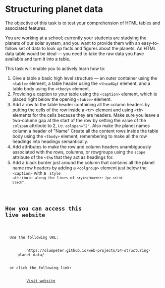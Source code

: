 # Structuring planet data

The objective of this task is to test your comprehension of HTML tables and associated features. 

You are working at a school; currently your students are studying the planets of our solar system, and you want to provide them with an easy-to-follow set of data to look up facts and figures about the planets. An HTML data table would be ideal — you need to take the raw data you have available and turn it into a table. 

This task will enable you to actively learn how to: 
  1. Give a table a basic high level structure — an outer container using the <code>&lt;table&gt;</code> element, a table header using the <code>&lt;thead&gt</code> element, and a table body using the <code>&lt;tbody&gt;</code> element.
  1. Providing a caption to your table using the <code>&lt;caption&gt;</code> element, which is placed right below the opening <code>&lt;table&gt;</code> element.
  1. Add a row to the table header containing all the column headers by putting the cells of the row inside a <code>&lt;tr&gt;</code> element and using <code>&lt;th&gt;</code> elements for the cells because they are headers. Make sure you leave a two-column gap at the start of the row by setting the value of the <code>colspan</code> attribute to 2, i.e. <code>colspan=&quot;2&quot;</code>. Also make the planet names column a header of &quot;Name&quot; Create all the content rows inside the table body using the <code>&lt;tbody&gt;</code> element, remembering to make all the row headings into headings semantically.
  1. Add attributes to make the row and column headers unambiguously associated with the rows, columns, or rowgroups using the <code>scope</code> attribute of the <code>&lt;th&lg;</code> that they act as headings for.
  1. Add a black border just around the column that contains all the planet name row headers by adding a <code>&lt;colgroup&gt;</code> element just below the <code>&lt;caption&gt;</code> with a <code> style attribute along the lines of <code>style=&quot;border: 2px solid black&quot;</code>.

## How you can access this live website

<dl>
  Use the following URL:
  <dd>
    https://olumpeter.github.io/web-projects/54-structuring-planet-data/
  </dd>
  or click the following link:
  <dd>
    <a href="https://olumpeter.github.io/web-projects/54-structuring-planet-data/">Visit website</a>
  </dd>
</dl>
